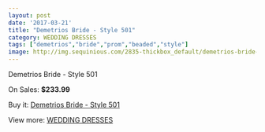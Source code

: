 ```yaml
---
layout: post
date: '2017-03-21'
title: "Demetrios Bride - Style 501"
category: WEDDING DRESSES
tags: ["demetrios","bride","prom","beaded","style"]
image: http://img.sequinious.com/2835-thickbox_default/demetrios-bride-style-501.jpg
---
```

Demetrios Bride - Style 501

On Sales: **$233.99**
<a href="https://www.sequinious.com/wedding-dresses/1141-demetrios-bride-style-501.html"><amp-img layout="responsive" width="600" height="600" src="//img.sequinious.com/2835-thickbox_default/demetrios-bride-style-501.jpg" alt="Demetrios Bride - Style 501 0" /></a>
<a href="https://www.sequinious.com/wedding-dresses/1141-demetrios-bride-style-501.html"><amp-img layout="responsive" width="600" height="600" src="//img.sequinious.com/2837-thickbox_default/demetrios-bride-style-501.jpg" alt="Demetrios Bride - Style 501 1" /></a>
<a href="https://www.sequinious.com/wedding-dresses/1141-demetrios-bride-style-501.html"><amp-img layout="responsive" width="600" height="600" src="//img.sequinious.com/2836-thickbox_default/demetrios-bride-style-501.jpg" alt="Demetrios Bride - Style 501 2" /></a>

Buy it: [Demetrios Bride - Style 501](https://www.sequinious.com/wedding-dresses/1141-demetrios-bride-style-501.html "Demetrios Bride - Style 501")

View more: [WEDDING DRESSES](https://www.sequinious.com/2-wedding-dresses "WEDDING DRESSES")